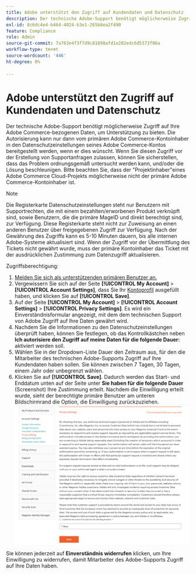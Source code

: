 ```yaml
---
title: Adobe unterstützt den Zugriff auf Kundendaten und Datenschutz
description: Der technische Adobe-Support benötigt möglicherweise Zugriff auf Ihre Adobe Commerce-bezogenen Daten, um Unterstützung zu bieten. Die Autorisierung kann nur dann vom primären Adobe Commerce-Kontoinhaber in den Datenschutzeinstellungen seines Adobe Commerce-Kontos bereitgestellt werden, wenn er dies wünscht. Wenn Sie diesen Zugriff vor der Erstellung von Supportanfragen zulassen, können Sie sicherstellen, dass das Problem ordnungsgemäß untersucht werden kann, und/oder die Lösung beschleunigen. Bitte beachten Sie, dass der "Projektinhaber"eines Adobe Commerce Cloud-Projekts möglicherweise nicht der primäre Adobe Commerce-Kontoinhaber ist.
exl-id: 8c6dc4e4-b464-4024-b3e1-265b8ea2f490
feature: Compliance
role: Admin
source-git-commit: 7a763e4f3f7d9c81898afd1e202edc6d5373f06a
workflow-type: tm+mt
source-wordcount: '446'
ht-degree: 0%

---
```


# Adobe unterstützt den Zugriff auf Kundendaten und Datenschutz

Der technische Adobe-Support benötigt möglicherweise Zugriff auf Ihre Adobe Commerce-bezogenen Daten, um Unterstützung zu bieten. Die Autorisierung kann nur dann vom primären Adobe Commerce-Kontoinhaber in den Datenschutzeinstellungen seines Adobe Commerce-Kontos bereitgestellt werden, wenn er dies wünscht. Wenn Sie diesen Zugriff vor der Erstellung von Supportanfragen zulassen, können Sie sicherstellen, dass das Problem ordnungsgemäß untersucht werden kann, und/oder die Lösung beschleunigen. Bitte beachten Sie, dass der &quot;Projektinhaber&quot;eines Adobe Commerce Cloud-Projekts möglicherweise nicht der primäre Adobe Commerce-Kontoinhaber ist.

>[!NOTE]
>
>Die Registerkarte Datenschutzeinstellungen steht nur Benutzern mit Supportrechten, die mit einem bezahlten/erworbenen Produkt verknüpft sind, sowie Benutzern, die die primäre MageID und direkt berechtigt sind, zur Verfügung. Diese Registerkarte steht nicht zur Zuweisung an einen anderen Benutzer über freigegebenen Zugriff zur Verfügung. Nach der Gewährung des Zugriffs kann es 5-10 Minuten dauern, bis alle internen Adobe-Systeme aktualisiert sind. Wenn der Zugriff vor der Übermittlung des Tickets nicht gewährt wurde, muss der primäre Kontoinhaber das Ticket mit der ausdrücklichen Zustimmung zum Datenzugriff aktualisieren.

Zugriffsberechtigung:

1. [Melden Sie sich als unterstützenden primären Benutzer an.](https://account.magento.com/customer/account/login)
1. Vergewissern Sie sich auf der Seite **[!UICONTROL My Account]** > **[!UICONTROL Account Settings]**, dass Sie Ihr [Kontoprofil](https://account.magento.com/customer/account/edit) ausgefüllt haben, und klicken Sie auf **[!UICONTROL Save]**.
1. Auf der Seite **[!UICONTROL My Account]** > **[!UICONTROL Account Settings]** > **[!UICONTROL Privacy Settings]**. Es wird ein Einverständnisformular angezeigt, mit dem dem technischen Support von Adobe Zugriff auf Ihre Daten gewährt wird.
1. Nachdem Sie die Informationen zu den Datenschutzeinstellungen überprüft haben, können Sie festlegen, ob das Kontrollkästchen neben **Ich autorisiere den Zugriff auf meine Daten für die folgende Dauer:** aktiviert werden soll.
1. Wählen Sie in der Dropdown-Liste Dauer den Zeitraum aus, für den die Mitarbeiter des technischen Adobe-Supports Zugriff auf Ihre Kundendaten haben sollen. Sie können zwischen 7 Tagen, 30 Tagen, einem Jahr oder unbegrenzt wählen.
1. Klicken Sie auf **[!UICONTROL Save]**. Dadurch werden das Start- und Enddatum unten auf der Seite unter **Sie haben für die folgende Dauer** (Screenshot) Ihre Zustimmung erteilt. Nachdem die Einwilligung erteilt wurde, sieht der berechtigte primäre Benutzer am unteren Bildschirmrand die Option, die Einwilligung zurückzuziehen.
   ![magento-account-privacy-settings.png](assets/magento-account-privacy-settings.png)

Sie können jederzeit auf **Einverständnis widerrufen** klicken, um Ihre Einwilligung zu widerrufen, damit Mitarbeiter des Adobe-Supports Zugriff auf Ihre Daten haben.

